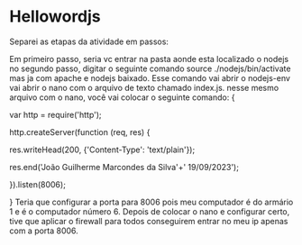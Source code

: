 # Hellowordjs

Separei as etapas da atividade em passos:

 Em primeiro passo, seria vc entrar na pasta aonde esta localizado o nodejs
 no segundo passo, digitar o seguinte comando source ./nodejs/bin/activate mas ja com apache e nodejs baixado. Esse comando vai abrir o nodejs-env
 vai abrir o nano com o arquivo de texto chamado index.js. nesse mesmo arquivo com o nano, você vai colocar o seguinte comando:
 {
 
 var http = require('http');

http.createServer(function (req, res) {

  res.writeHead(200, {'Content-Type': 'text/plain'});
  
  res.end('João Guilherme Marcondes da Silva'+' 19/09/2023');
  
}).listen(8006);

}
Teria que configurar a porta para 8006 pois meu computador é do armário 1 e é o computador número 6.
Depois de colocar o nano e configurar certo, tive que aplicar o firewall para todos conseguirem entrar no meu ip apenas com a porta 8006.
